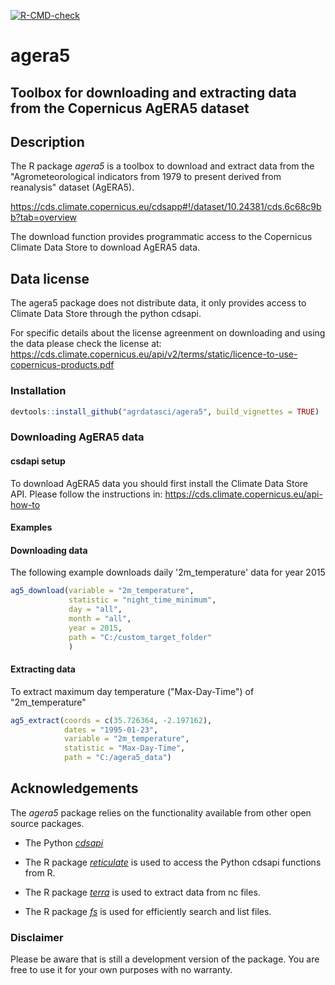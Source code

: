 <!-- badges: start -->

[![R-CMD-check](https://github.com/AgrDataSci/agera5/workflows/R-CMD-check/badge.svg)](https://github.com/AgrDataSci/agera5/actions) <!-- badges: end -->

# agera5

## Toolbox for downloading and extracting data from the Copernicus AgERA5 dataset

## Description

The R package *agera5* is a toolbox to download and extract data from the "Agrometeorological indicators from 1979 to present derived from reanalysis" dataset (AgERA5).

<https://cds.climate.copernicus.eu/cdsapp#!/dataset/10.24381/cds.6c68c9bb?tab=overview>

The download function provides programmatic access to the Copernicus Climate Data Store to download AgERA5 data.

## Data license

The agera5 package does not distribute data, it only provides access to Climate Data Store through the python cdsapi.

For specific details about the license agreenment on downloading and using the data please check the license at: <https://cds.climate.copernicus.eu/api/v2/terms/static/licence-to-use-copernicus-products.pdf>

### Installation

``` r
devtools::install_github("agrdatasci/agera5", build_vignettes = TRUE)
```

### Downloading AgERA5 data

#### csdapi setup

To download AgERA5 data you should first install the Climate Data Store API. Please follow the instructions in: <https://cds.climate.copernicus.eu/api-how-to>

#### Examples

#### Downloading data

The following example downloads daily '2m_temperature' data for year 2015

``` r
ag5_download(variable = "2m_temperature",
             statistic = "night_time_minimum",
             day = "all",
             month = "all",
             year = 2015,
             path = "C:/custom_target_folder"
             )
```

#### Extracting data

To extract maximum day temperature ("Max-Day-Time") of "2m_temperature"

``` r
ag5_extract(coords = c(35.726364, -2.197162), 
            dates = "1995-01-23", 
            variable = "2m_temperature",
            statistic = "Max-Day-Time", 
            path = "C:/agera5_data")
```

## Acknowledgements

The *agera5* package relies on the functionality available from other open source packages.

-   The Python [*cdsapi*](https://pypi.org/project/cdsapi/)

-   The R package [*reticulate*](https://cran.r-project.org/web/packages/reticulate/index.html) is used to access the Python cdsapi functions from R.

-   The R package [*terra*](https://cran.r-project.org/web/packages/terra/index.html) is used to extract data from nc files.

-   The R package [*fs*](https://cran.r-project.org/web/packages/fs/index.html) is used for efficiently search and list files.

### Disclaimer

Please be aware that is still a development version of the package. You are free to use it for your own purposes with no warranty.


